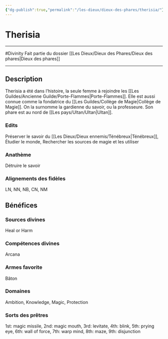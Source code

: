 ```yaml
---
{"dg-publish":true,"permalink":"/les-dieux/dieux-des-phares/therisia/"}
---
```


# Therisia
---
#Divinity 
Fait partie du dossier [[Les Dieux/Dieux des Phares/Dieux des phares\|Dieux des phares]]

-------
## Description
Therisia a été dans l’histoire, la seule femme à rejoindre les [[Les Guildes/Ancienne Guilde/Porte-Flammes\|Porte-Flammes]]. Elle est aussi connue comme la fondatrice du [[Les Guildes/Collège de Magie\|Collège de Magie]]. On la surnomme la gardienne du savoir, ou la professeure.
Son phare est au nord de [[Les pays/Ultan/Ultan\|Ultan]].
### Edits
Préserver le savoir du [[Les Dieux/Dieux ennemis/Ténébreux\|Ténébreux]], Étudier le monde, Rechercher les sources de magie et les utiliser
### Anathème
Détruire le savoir
### Alignements des fidèles
LN, NN, NB, CN, NM
## Bénéfices
### Sources divines
Heal or Harm
### Compétences divines
Arcana
### Armes favorite
Bâton
### Domaines
Ambition, Knowledge, Magic, Protection
### Sorts des prêtres
1st: magic missile, 2nd: magic mouth, 3rd: levitate, 4th: blink, 5th: prying eye, 6th: wall of force, 7th: warp mind, 8th: maze, 9th: disjunction